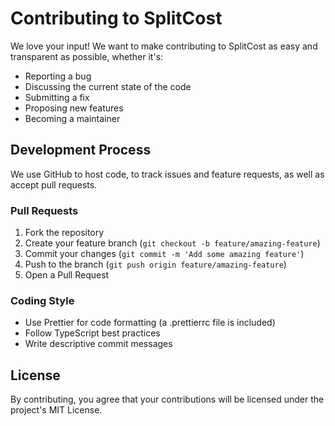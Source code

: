 # Contributing to SplitCost

We love your input! We want to make contributing to SplitCost as easy and transparent as possible, whether it's:

- Reporting a bug
- Discussing the current state of the code
- Submitting a fix
- Proposing new features
- Becoming a maintainer

## Development Process

We use GitHub to host code, to track issues and feature requests, as well as accept pull requests.

### Pull Requests

1. Fork the repository
2. Create your feature branch (`git checkout -b feature/amazing-feature`)
3. Commit your changes (`git commit -m 'Add some amazing feature'`)
4. Push to the branch (`git push origin feature/amazing-feature`)
5. Open a Pull Request

### Coding Style

- Use Prettier for code formatting (a .prettierrc file is included)
- Follow TypeScript best practices
- Write descriptive commit messages

## License

By contributing, you agree that your contributions will be licensed under the project's MIT License.

